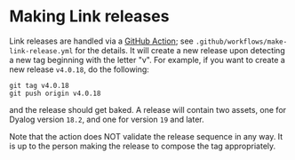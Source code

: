 # Making Link releases

Link releases are handled via a [GitHub Action](https://docs.github.com/en/actions); see `.github/workflows/make-link-release.yml` for the details. It will create a new release upon detecting a new tag beginning with the letter "v". For example, if you want to create a new release `v4.0.18`, do the following:
```
git tag v4.0.18
git push origin v4.0.18
```
and the release should get baked. A release will contain two assets, one for Dyalog version `18.2`, and one for version `19` and later.

Note that the action does NOT validate the release sequence in any way. It is up to the person making the release to compose the tag appropriately.
